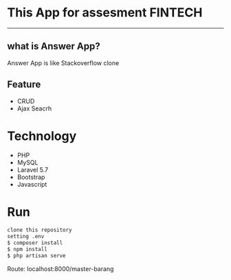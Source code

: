 # This App for assesment FINTECH 
----
## what is Answer App?
Answer App is like Stackoverflow clone
## Feature
- CRUD
- Ajax Seacrh
# Technology
- PHP
- MySQL 
- Laravel 5.7
- Bootstrap
- Javascript
# Run

```sh
clone this repository
setting .env
$ composer install
$ npm install
$ php artisan serve

```
Route:
localhost:8000/master-barang
